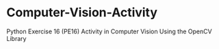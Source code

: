 # Computer-Vision-Activity
Python Exercise 16 (PE16) Activity in Computer Vision Using the OpenCV Library
